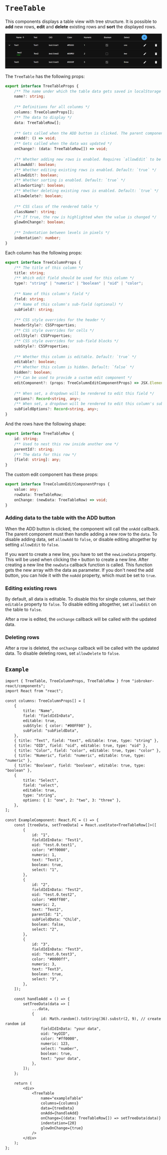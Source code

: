 # `TreeTable`

This components displays a table view with tree structure. It is possible to **add** new rows, **edit** and **delete** existing rows and **sort** the displayed rows.

![TreeTable](../_images/TreeTable.png)

The `TreeTable` has the following props:

```ts
export interface TreeTableProps {
	/** The name under which the table data gets saved in localStorage */
	name?: string;

	/** Definitions for all colunms */
	columns: TreeColumnProps[];
	/** The data to display */
	data: TreeTableRow[];

	/** Gets called when the ADD button is clicked. The parent component must handle adding a new row. */
	onAdd?: () => void;
	/** Gets called when the data was updated */
	onChange?: (data: TreeTableRow[]) => void;

	/** Whether adding new rows is enabled. Requires `allowEdit` to be `true`. Default: `true` */
	allowAdd?: boolean;
	/** Whether editing existing rows is enabled. Default: `true` */
	allowEdit?: boolean;
	/** Whether sorting is enabled. Default: `true` */
	allowSorting?: boolean;
	/** Whether deleting existing rows is enabled. Default: `true` */
	allowDelete?: boolean;

	/** CSS class of the rendered table */
	className?: string;
	/** If true, the row is highlighted when the value is changed */
	glowOnChange?: boolean;

	/** Indentation between levels in pixels */
	indentation?: number;
}
```

Each column has the following props:

```ts
export interface TreeColumnProps {
	/** The title of this column */
	title: string;
	/** Which edit field should be used for this column */
	type?: "string" | "numeric" | "boolean" | "oid" | "color";

	/** Name of this column's field */
	field: string;
	/** Name of this column's sub-field (optional) */
	subField?: string;

	/** CSS style overrides for the header */
	headerStyle?: CSSProperties;
	/** CSS style overrides for cells */
	cellStyle?: CSSProperties;
	/** CSS style overrides for sub-field blocks */
	subStyle?: CSSProperties;

	/** Whether this column is editable. Default: `true` */
	editable?: boolean;
	/** Whether this column is hidden. Default: `false` */
	hidden?: boolean;
	/** Can be used to provide a custom edit component */
	editComponent?: (props: TreeColumnEditComponentProps) => JSX.Element;

	/** When set, a dropdown will be rendered to edit this field */
	options?: Record<string, any>;
	/** When set, a dropdown will be rendered to edit this column's sub-field */
	subFieldOptions?: Record<string, any>;
}
```

And the rows have the following shape:

```ts
export interface TreeTableRow {
	id: string;
	/** Used to nest this row inside another one */
	parentId?: string;
	/** The data for this row */
	[field: string]: any;
}
```

The custom edit component has these props:

```ts
export interface TreeColumnEditComponentProps {
	value: any;
	rowData: TreeTableRow;
	onChange: (newData: TreeTableRow) => void;
}
```

### Adding data to the table with the ADD button

When the ADD button is clicked, the component will call the `onAdd` callback. The parent component must then handle adding a new row to the `data`. To disable adding data, set `allowAdd` to `false`, or disable editing altogether by setting `allowEdit` to `false`.

If you want to create a new line, you have to set the `newLineData` property. This will be used when clicking the `+` button to create a new line.
After creating a new line the `newData` callback function is called. This function gets the new array with the data as parameter.
If you don't need the add button, you can hide it with the `noAdd` property, which must be set to `true`.

### Editing existing rows

By default, all data is editable. To disable this for single columns, set their `editable` property to `false`. To disable editing altogether, set `allowEdit` on the table to `false`.

After a row is edited, the `onChange` callback will be called with the updated data.

### Deleting rows

After a row is deleted, the `onChange` callback will be called with the updated data. To disable deleting rows, set `allowDelete` to `false`.

## `Example`

```tsx
import { TreeTable, TreeColumnProps, TreeTableRow } from "iobroker-react/components";
import React from "react";

const columns: TreeColumnProps[] = [
	{
		title: "Name",
		field: "fieldIdInData",
		editable: true,
		subStyle: { color: "#00FF00" },
		subField: "subFieldData",
	},
	{ title: "Text", field: "text", editable: true, type: "string" },
	{ title: "OID", field: "oid", editable: true, type: "oid" },
	{ title: "Color", field: "color", editable: true, type: "color" },
	{ title: "Numeric", field: "numeric", editable: true, type: "numeric" },
	{ title: "Boolean", field: "boolean", editable: true, type: "boolean" },
	{
		title: "Select",
		field: "select",
		editable: true,
		type: "string",
		options: { 1: "one", 2: "two", 3: "three" },
	},
];

const ExampleComponent: React.FC = () => {
	const [treeData, setTreeData] = React.useState<TreeTableRow[]>([
		{
			id: "1",
			fieldIdInData: "Test1",
			oid: "test.0.test1",
			color: "#ff0000",
			numeric: 1,
			text: "Text1",
			boolean: true,
			select: "1",
		},
		{
			id: "2",
			fieldIdInData: "Test2",
			oid: "test.0.test2",
			color: "#00ff00",
			numeric: 2,
			text: "Text2",
			parentId: "1",
			subFieldData: "Child",
			boolean: false,
			select: "2",
		},
		{
			id: "3",
			fieldIdInData: "Test3",
			oid: "test.0.test3",
			color: "#0000ff",
			numeric: 3,
			text: "Text3",
			boolean: true,
			select: "3",
		},
	]);

	const handleAdd = () => {
		setTreeData(data => [
			...data,
			{
				id: Math.random().toString(36).substr(2, 9), // create random id
				fieldIdInData: "your data",
				oid: "myOID",
				color: "#ff0000",
				numeric: 123,
				select: "number",
				boolean: true,
				text: "your data",
			},
		]);
	};

	return (
		<div>
			<TreeTable
				name="exampleTable"
				columns={columns}
				data={treeData}
				onAdd={handleAdd}
				onChange={(data: TreeTableRow[]) => setTreeData(data)}
				indentation={20}
				glowOnChange={true}
			/>
		</div>
	);
};
```
